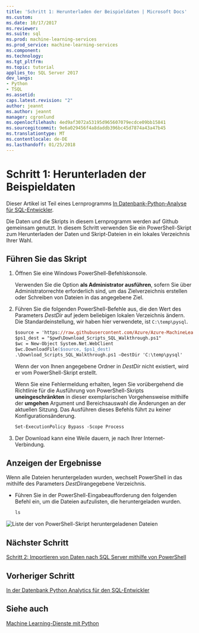 ```yaml
---
title: 'Schritt 1: Herunterladen der Beispieldaten | Microsoft Docs'
ms.custom: 
ms.date: 10/17/2017
ms.reviewer: 
ms.suite: sql
ms.prod: machine-learning-services
ms.prod_service: machine-learning-services
ms.component: 
ms.technology: 
ms.tgt_pltfrm: 
ms.topic: tutorial
applies_to: SQL Server 2017
dev_langs:
- Python
- TSQL
ms.assetid: 
caps.latest.revision: "2"
author: jeannt
ms.author: jeannt
manager: cgronlund
ms.openlocfilehash: 4ed9af3072a53195d965607079ecdce09bb15841
ms.sourcegitcommit: 9e6a029456f4a8daddb396bc45d7874a43a47b45
ms.translationtype: MT
ms.contentlocale: de-DE
ms.lasthandoff: 01/25/2018
---
```

# <a name="step-1-download-the-sample-data"></a>Schritt 1: Herunterladen der Beispieldaten

Dieser Artikel ist Teil eines Lernprogramms [In Datenbank-Python-Analyse für SQL-Entwickler](sqldev-in-database-python-for-sql-developers.md). 

Die Daten und die Skripts in diesem Lernprogramm werden auf Github gemeinsam genutzt. In diesem Schritt verwenden Sie ein PowerShell-Skript zum Herunterladen der Daten und Skript-Dateien in ein lokales Verzeichnis Ihrer Wahl.

## <a name="run-the-script"></a>Führen Sie das Skript

1. Öffnen Sie eine Windows PowerShell-Befehlskonsole.

    Verwenden Sie die Option **als Administrator ausführen**, sofern Sie über Administratorrechte erforderlich sind, um das Zielverzeichnis erstellen oder Schreiben von Dateien in das angegebene Ziel.

2. Führen Sie die folgenden PowerShell-Befehle aus, die den Wert des Parameters *DestDir* auf jedem beliebigen lokalen Verzeichnis ändern.  Die Standardeinstellung, wir haben hier verwendete, ist `C:\temp\pysql`.

    ```ps
    $source = 'https://raw.githubusercontent.com/Azure/Azure-MachineLearning-DataScience/master/Misc/PythonSQL/Download_Scripts_SQL_Walkthrough.ps1'
    $ps1_dest = "$pwd\Download_Scripts_SQL_Walkthrough.ps1"
    $wc = New-Object System.Net.WebClient
    $wc.DownloadFile($source, $ps1_dest)
    .\Download_Scripts_SQL_Walkthrough.ps1 –DestDir 'C:\temp\pysql'
    ```
    
    Wenn der von Ihnen angegebene Ordner in *DestDir* nicht existiert, wird er vom PowerShell-Skript erstellt.
    
    Wenn Sie eine Fehlermeldung erhalten, legen Sie vorübergehend die Richtlinie für die Ausführung von PowerShell-Skripts **uneingeschränkten** in dieser exemplarischen Vorgehensweise mithilfe der **umgehen** Argument und Bereichsauswahl die Änderungen an der aktuellen Sitzung. Das Ausführen dieses Befehls führt zu keiner Konfigurationsänderung.
    
    ```ps
    Set-ExecutionPolicy Bypass -Scope Process
    ```

3. Der Download kann eine Weile dauern, je nach Ihrer Internet-Verbindung. 

## <a name="view-the-results"></a>Anzeigen der Ergebnisse

Wenn alle Dateien heruntergeladen wurden, wechselt PowerShell in das mithilfe des Parameters  *DestDir*angegebene Verzeichnis. 

+ Führen Sie in der PowerShell-Eingabeaufforderung den folgenden Befehl ein, um die Dateien aufzulisten, die heruntergeladen wurden.

    ```ps
    ls
    ```

![Liste der von PowerShell-Skript heruntergeladenen Dateien](media/sqldev-python-filelist.png "Liste der von PowerShell-Skript heruntergeladenen Dateien")

## <a name="next-step"></a>Nächster Schritt

[Schritt 2: Importieren von Daten nach SQL Server mithilfe von PowerShell](sqldev-py2-import-data-to-sql-server-using-powershell.md)

## <a name="previous-step"></a>Vorheriger Schritt

[In der Datenbank Python Analytics für den SQL-Entwickler](sqldev-in-database-python-for-sql-developers.md)

## <a name="see-also"></a>Siehe auch

[Machine Learning-Dienste mit Python](../python/sql-server-python-services.md)


